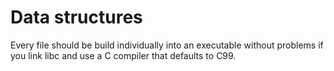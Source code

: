 # Data structures
Every file should be build individually into an executable without problems if you link libc and use a C compiler that defaults to C99.
